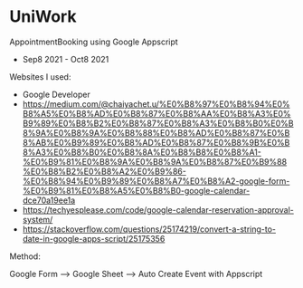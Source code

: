 # UniWork
AppointmentBooking using Google Appscript
  - Sep8 2021 - Oct8 2021

Websites I used: 
  - Google Developer
  - https://medium.com/@chaiyachet.u/%E0%B8%97%E0%B8%94%E0%B8%A5%E0%B8%AD%E0%B8%87%E0%B8%AA%E0%B8%A3%E0%B9%89%E0%B8%B2%E0%B8%87%E0%B8%A3%E0%B8%B0%E0%B8%9A%E0%B8%9A%E0%B8%88%E0%B8%AD%E0%B8%87%E0%B8%AB%E0%B9%89%E0%B8%AD%E0%B8%87%E0%B8%9B%E0%B8%A3%E0%B8%B0%E0%B8%8A%E0%B8%B8%E0%B8%A1-%E0%B9%81%E0%B8%9A%E0%B8%9A%E0%B8%87%E0%B9%88%E0%B8%B2%E0%B8%A2%E0%B9%86-%E0%B8%94%E0%B9%89%E0%B8%A7%E0%B8%A2-google-form-%E0%B9%81%E0%B8%A5%E0%B8%B0-google-calendar-dce70a19ee1a
  - https://techyesplease.com/code/google-calendar-reservation-approval-system/
  - https://stackoverflow.com/questions/25174219/convert-a-string-to-date-in-google-apps-script/25175356

Method: 

  Google Form --> Google Sheet --> Auto Create Event with Appscript
